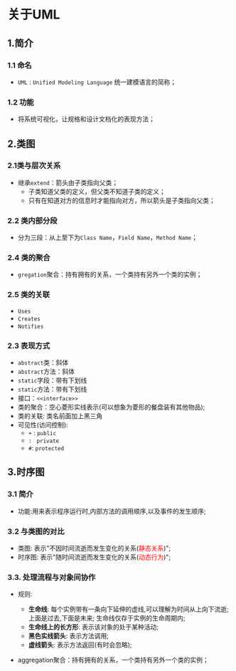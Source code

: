 # 关于UML

## 1.简介

### 1.1 命名

* `UML` : `Unified Modeling Language` 统一建模语言的简称；

### 1.2 功能

* 将系统可视化，让规格和设计文档化的表现方法；



## 2.类图

### 2.1类与层次关系

* 继承`extend`：箭头由子类指向父类；
  * 子类知道父类的定义，但父类不知道子类的定义；
  * 只有在知道对方的信息时才能指向对方，所以箭头是子类指向父类；

### 2.2 类内部分段

* 分为三段：从上至下为`Class Name`，`Field Name`，`Method Name`；

### 2.4 类的聚合

* `gregation`聚合：持有拥有的关系，一个类持有另外一个类的实例；

### 2.5 类的关联

* `Uses`
* `Creates`
* `Notifies`

### 2.3 表现方式

- `abstract`类：斜体
- `abstract`方法：斜体
- `static`字段：带有下划线
- `static`方法：带有下划线
- 接口：`<<interface>>`
- 类的聚合：空心菱形实线表示(可以想象为菱形的餐盘装有其他物品);
- 类的关联: 类名前面加上黑三角
- 可见性(访问控制):
  - `+` : `public`
  - `: ` `private`
  - `#`: `protected`



## 3.时序图

### 3.1 简介

* 功能:用来表示程序运行时,内部方法的调用顺序,以及事件的发生顺序;

### 3.2 与类图的对比

* 类图: 表示"不因时间流逝而发生变化的关系(<font color='red'>静态关系</font>)";
* 时序图: 表示"随时间流逝而发生变化的关系(<font color='red'>动态行为</font>)";

### 3.3. 处理流程与对象间协作

* 规则:
  * **生命线**: 每个实例带有一条向下延伸的虚线,可以理解为时间从上向下流逝; 上面是过去,下面是未来; 生命线仅存于实例的生命周期内;
  * **生命线上的长方形**: 表示该对象的处于某种活动;
  * **黑色实线箭头**: 表示方法调用;
  * **虚线箭头**: 表示方法返回(有时会忽略);



* aggregation聚合：持有拥有的关系，一个类持有另外一个类的实例；